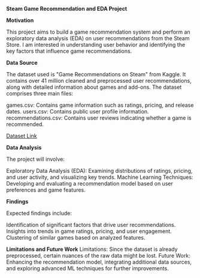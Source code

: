 **Steam Game Recommendation and EDA Project**

**Motivation**

This project aims to build a game recommendation system and perform an exploratory data analysis (EDA) on user recommendations from the Steam Store. I am interested in understanding user behavior and identifying the key factors that influence game recommendations.

**Data Source**

The dataset used is "Game Recommendations on Steam" from Kaggle. It contains over 41 million cleaned and preprocessed user recommendations, along with detailed information about games and add-ons. The dataset comprises three main files:

games.csv: Contains game information such as ratings, pricing, and release dates.
users.csv: Contains public user profile information.
recommendations.csv: Contains user reviews indicating whether a game is recommended.

[Dataset Link](https://www.kaggle.com/datasets/antonkozyriev/game-recommendations-on-steam/data)

**Data Analysis**

The project will involve:

Exploratory Data Analysis (EDA): Examining distributions of ratings, pricing, and user activity, and visualizing key trends.
Machine Learning Techniques: Developing and evaluating a recommendation model based on user preferences and game features.

**Findings**

Expected findings include:

Identification of significant factors that drive user recommendations.
Insights into trends in game ratings, pricing, and user engagement.
Clustering of similar games based on analyzed features.

**Limitations and Future Work**
Limitations: Since the dataset is already preprocessed, certain nuances of the raw data might be lost.
Future Work: Enhancing the recommendation model, integrating additional data sources, and exploring advanced ML techniques for further improvements.
